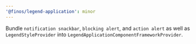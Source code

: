 ```yaml
---
'@finos/legend-application': minor
---
```


Bundle `notification snackbar`, `blocking alert`, and `action alert` as well as `LegendStyleProvider` into `LegendApplicationComponentFrameworkProvider`.
